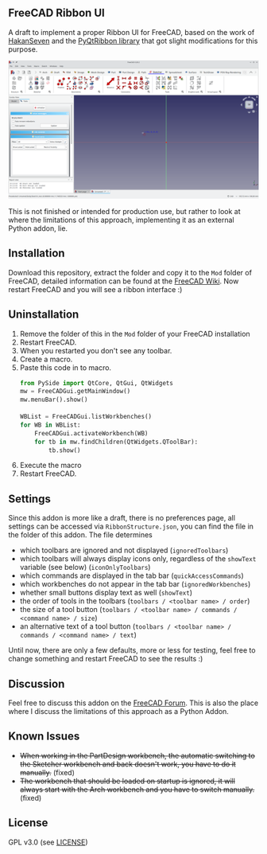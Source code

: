 ## FreeCAD Ribbon UI

A draft to implement a proper Ribbon UI for FreeCAD, based on the work of [HakanSeven](https://github.com/HakanSeven12/Modern-UI) and the [PyQtRibbon library](https://github.com/haiiliin/pyqtribbon) that got slight modifications for this purpose.

![Screenshots of FreeCAD with the Ribbon UI](Screenshot.png)

This is not finished or intended for production use, but rather to look at where the limitations of this approach, implementing it as an external Python addon, lie.

## Installation
Download this repository, extract the folder and copy it to the `Mod` folder of FreeCAD, detailed information can be found at the [FreeCAD Wiki](https://wiki.freecad.org/Installing_more_workbenches). Now restart FreeCAD and you will see a ribbon interface :)

## Uninstallation
1. Remove the folder of this in the `Mod` folder of your FreeCAD installation
1. Restart FreeCAD.
1. When you restarted you don't see any toolbar.
1. Create a macro.
1. Paste this code in to macro.
    ```python
    from PySide import QtCore, QtGui, QtWidgets
    mw = FreeCADGui.getMainWindow()
    mw.menuBar().show()

    WBList = FreeCADGui.listWorkbenches()
    for WB in WBList:
        FreeCADGui.activateWorkbench(WB)
        for tb in mw.findChildren(QtWidgets.QToolBar):
            tb.show()
    ```
1. Execute the macro
1. Restart FreeCAD.

## Settings

Since this addon is more like a draft, there is no preferences page, all settings can be accessed via  `RibbonStructure.json`, you can find the file in the folder of this addon. The file determines
- which toolbars are ignored and not displayed (`ignoredToolbars`)
- which toolbars will always display icons only, regardless of the `showText` variable (see below) (`iconOnlyToolbars`)
- which commands are displayed in the tab bar (`quickAccessCommands`)
- which workbenches do not appear in the tab bar (`ignoredWorkbenches`)
- whether small buttons display text as well (`showText`)
- the order of tools in the toolbars (`toolbars / <toolbar name> / order`)
- the size of a tool button (`toolbars / <toolbar name> / commands / <command name> / size`)
- an alternative text of a tool button (`toolbars / <toolbar name> / commands / <command name> / text`)

Until now, there are only a few defaults, more or less for testing, feel free to change something and restart FreeCAD to see the results :)

## Discussion
Feel free to discuss this addon on the [FreeCAD Forum](https://forum.freecad.org/viewtopic.php?t=79235). This is also the place where I discuss the limitations of this approach as a Python Addon.

## Known Issues
- ~~When working in the PartDesign workbench, the automatic switching to the Sketcher workbench and back doesn't work, you have to do it manually.~~ (fixed)
- ~~The workbench that should be loaded on startup is ignored, it will always start with the Arch workbench and you have to switch manually.~~ (fixed)

## License
GPL v3.0 (see [LICENSE](LICENSE))
